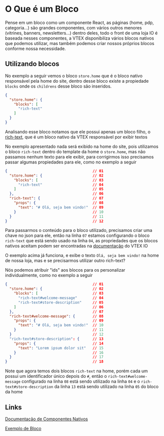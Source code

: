 # O Que é um Bloco
Pense em um bloco como um componente React, as páginas (home, pdp, categoria...) são grandes componentes, com vários outros menores (vitrines, banners, newsletters...) dentro deles, todo o front de uma loja IO é baseada nesses componentes, a VTEX disponibiliza vários blocos nativos que podemos utilizar, mas também podemos criar nossos próprios blocos conforme nossa necessidade.

## Utilizando blocos
  No exemplo a seguir vemos o bloco `store.home` que é o bloco nativo responsável pela home do site, dentro desse bloco existe a propiedade `blocks` onde os `childrens` desse bloco são inseridos.

```json
{
  "store.home": {
    "blocks": [
      "rich-text"
    ]
  }
}
```
  Analisando esse bloco notamos que ele possui apenas um bloco filho, o [rich-text](https://vtex.io/docs/components/all/vtex.rich-text@0.9.1/), que é um bloco nativo da VTEX responsável por exibir textos

  No exemplo apresentado nada será exibido na home do site, pois utilizamos o bloco `rich-text` dentro do template da home o `store.home`, mas não passamos nenhum texto para ele exibir, para corrigirmos isso precisamos passar algumas propiedades para ele, como no exemplo a seguir

  ```json
{                                       // 01
    "store.home": {                       // 02
      "blocks": [                         // 03
        "rich-text"                       // 04
      ]                                   // 05
    },                                    // 06
    "rich-text": {                        // 07
      "props": {                          // 08
        "text": "# Olá, seja bem vindo!"  // 09
      }                                   // 10
    }                                     // 11
}                                       // 12
```

Para passarmos o conteúdo para o bloco utilizado, precisamos criar uma chave no json para ele, então na linha `07` estamos configurando o bloco `rich-text` que está sendo usado na linha `04`, as propriedades que os blocos nativos aceitam podem ser encontradas na [documentação](https://developers.vtex.com/vtex-developer-docs/docs/welcome) do VTEX IO

O exemplo acima já funciona, e exibe o texto `Olá, seja bem vindo!` na home de nossa loja, mas e se precisarmos utilizar outro rich-text?

Nós podemos atribuir "ids" aos blocos para os personalizar individualmente, como no exemplo a seguir

  ```json
{                                       // 01
    "store.home": {                       // 02
      "blocks": [                         // 03
        "rich-text#welcome-message"       // 04
        "rich-text#store-description"     // 05
      ]                                   // 06
    },                                    // 07
    "rich-text#welcome-message": {        // 08
      "props": {                          // 09
        "text": "# Olá, seja bem vindo!"  // 10
      }                                   // 11
    }                                     // 12
    "rich-text#store-description": {      // 13
      "props": {                          // 14
        "text": "Lorem ipsum dolor sit"   // 15
      }                                   // 16
    }                                     // 17
}                                       // 18
```

Note que agora temos dois blocos `rich-text` na home, porém cada um possui um identificador único depois do `#`, então o `rich-text#welcome-message` configurado na linha `08` está sendo utilizado na linha `04` e o `rich-text#store-description` da linha `13` está sendo utilizado na linha `05` do bloco da home

## Links
[Documentação de Componentes Nativos](https://developers.vtex.com/vtex-developer-docs/docs/store-framework-apps)

[Exemplo de Bloco](https://github.com/vtex-apps/store-theme/blob/master/store/blocks/home/home.jsonc)